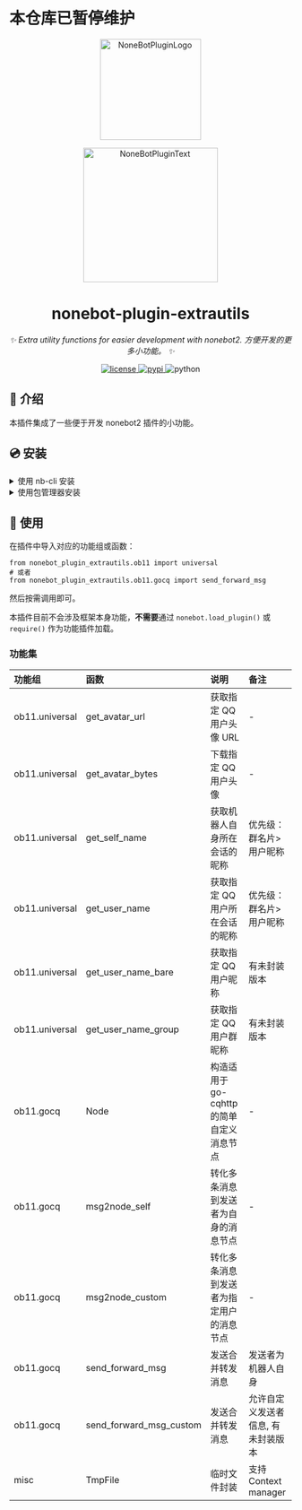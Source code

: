 # 本仓库已暂停维护

<div align="center">
  <a href="https://v2.nonebot.dev/store"><img src="https://github.com/A-kirami/nonebot-plugin-template/blob/resources/nbp_logo.png" width="180" height="180" alt="NoneBotPluginLogo"></a>
  <br>
  <p><img src="https://github.com/A-kirami/nonebot-plugin-template/blob/resources/NoneBotPlugin.svg" width="240" alt="NoneBotPluginText"></p>
</div>

<div align="center">

# nonebot-plugin-extrautils

_✨ Extra utility functions for easier development with nonebot2. 方便开发的更多小功能。 ✨_

<a href="./LICENSE">
    <img src="https://img.shields.io/github/license/NCBM/nonebot-plugin-extrautils.svg" alt="license">
</a>
<a href="https://pypi.python.org/pypi/nonebot-plugin-extrautils">
    <img src="https://img.shields.io/pypi/v/nonebot-plugin-extrautils.svg" alt="pypi">
</a>
<img src="https://img.shields.io/badge/python-3.8+-blue.svg" alt="python">

</div>

## 📖 介绍

本插件集成了一些便于开发 nonebot2 插件的小功能。

## 💿 安装

<details>
<summary>使用 nb-cli 安装</summary>
在 nonebot2 项目的根目录下打开命令行, 输入以下指令即可安装

    nb plugin install nonebot-plugin-extrautils

</details>

<details>
<summary>使用包管理器安装</summary>
在 nonebot2 项目的插件目录下, 打开命令行, 根据你使用的包管理器, 输入相应的安装命令

> 注意：如果机器人在某个虚拟环境中运行，请确保安装前已经进入虚拟环境

<details>
<summary>pip</summary>

    pip install nonebot-plugin-extrautils
</details>
<details>
<summary>pdm</summary>

    pdm add nonebot-plugin-extrautils
</details>
<details>
<summary>poetry</summary>

    poetry add nonebot-plugin-extrautils
</details>
<details>
<summary>conda</summary>

    conda install nonebot-plugin-extrautils
</details>

然后**自行加载本插件**

</details>

## 🎉 使用

在插件中导入对应的功能组或函数：

    from nonebot_plugin_extrautils.ob11 import universal
    # 或者
    from nonebot_plugin_extrautils.ob11.gocq import send_forward_msg

然后按需调用即可。

本插件目前不会涉及框架本身功能，**不需要**通过 `nonebot.load_plugin()` 或 `require()` 作为功能插件加载。

### 功能集

| 功能组 | 函数 | 说明 | 备注 |
|:-------|:-----|:-----|:-----|
| ob11.universal | get_avatar_url | 获取指定 QQ 用户头像 URL | - |
| ob11.universal | get_avatar_bytes | 下载指定 QQ 用户头像 | - |
| ob11.universal | get_self_name | 获取机器人自身所在会话的昵称 | 优先级：群名片>用户昵称 |
| ob11.universal | get_user_name | 获取指定 QQ 用户所在会话的昵称 | 优先级：群名片>用户昵称 |
| ob11.universal | get_user_name_bare | 获取指定 QQ 用户昵称 | 有未封装版本 |
| ob11.universal | get_user_name_group | 获取指定 QQ 用户群昵称 | 有未封装版本 |
| ob11.gocq | Node | 构造适用于 go-cqhttp 的简单自定义消息节点 | - |
| ob11.gocq | msg2node_self | 转化多条消息到发送者为自身的消息节点 | - |
| ob11.gocq | msg2node_custom | 转化多条消息到发送者为指定用户的消息节点 | - |
| ob11.gocq | send_forward_msg | 发送合并转发消息 | 发送者为机器人自身 |
| ob11.gocq | send_forward_msg_custom | 发送合并转发消息 | 允许自定义发送者信息, 有未封装版本 |
| misc | TmpFile | 临时文件封装 | 支持 Context manager |
